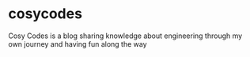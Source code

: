 # cosycodes
Cosy Codes is a blog sharing knowledge about engineering through my own journey and having fun along the way
